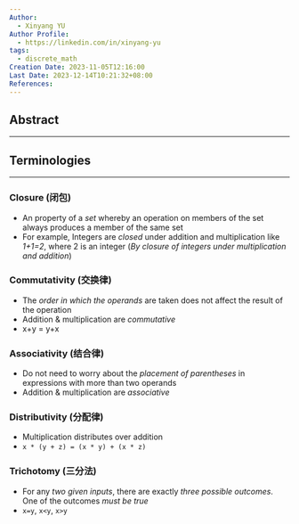 ```yaml
---
Author:
  - Xinyang YU
Author Profile:
  - https://linkedin.com/in/xinyang-yu
tags:
  - discrete_math
Creation Date: 2023-11-05T12:16:00
Last Date: 2023-12-14T10:21:32+08:00
References: 
---
```

## Abstract
---



## Terminologies
---
### Closure (闭包)
- An property of a *set* whereby an operation on members of the set always produces a member of the same set
- For example, Integers are *closed* under addition and multiplication like *1+1=2*, where 2 is an integer (*By  closure of integers under multiplication and addition*)
### Commutativity (交换律)
- The *order in which the operands* are taken does not affect the result of the operation
- Addition & multiplication are *commutative*
- x+y = y+x
### Associativity (结合律)
- Do not need to worry about the *placement of parentheses* in expressions with more than two operands
- Addition & multiplication are *associative*
### Distributivity (分配律)
- Multiplication distributes over addition
- ```x * (y + z) = (x * y) + (x * z)```
### Trichotomy (三分法)
- For any *two given inputs*, there are exactly *three possible outcomes*. One of the outcomes *must be true*
- `x=y`, `x<y`, `x>y`